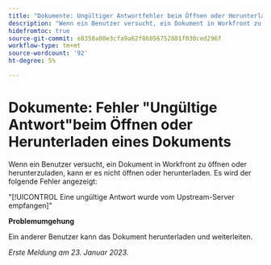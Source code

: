 ```yaml
---
title: "Dokumente: Ungültiger Antwortfehler beim Öffnen oder Herunterladen eines Dokuments"
description: "Wenn ein Benutzer versucht, ein Dokument in Workfront zu öffnen oder herunterzuladen, kann er es weder öffnen noch herunterladen, und ihm wird ein Fehler angezeigt."
hidefromtoc: true
source-git-commit: e8358a00e3cfa9a62f86056752801f030ced296f
workflow-type: tm+mt
source-wordcount: '92'
ht-degree: 5%

---
```



# Dokumente: Fehler &quot;Ungültige Antwort&quot;beim Öffnen oder Herunterladen eines Dokuments

<!--This article is on the WF and WFP TOC-->

Wenn ein Benutzer versucht, ein Dokument in Workfront zu öffnen oder herunterzuladen, kann er es nicht öffnen oder herunterladen. Es wird der folgende Fehler angezeigt:

&quot;[!UICONTROL Eine ungültige Antwort wurde vom Upstream-Server empfangen]&quot;

**Problemumgehung**

Ein anderer Benutzer kann das Dokument herunterladen und weiterleiten.

_Erste Meldung am 23. Januar 2023._

